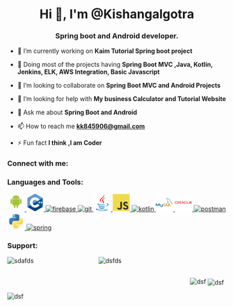 
<h1 align="center">Hi 👋, I'm @Kishangalgotra</h1>
<h3 align="center">Spring boot and Android developer.</h3>

- 🔭 I’m currently working on **Kaim Tutorial Spring boot project**

- 🌱 Doing most of the projects having **Spring Boot MVC ,Java, Kotlin, Jenkins, ELK, AWS Integration, Basic Javascript**

- 👯 I’m looking to collaborate on **Spring Boot MVC and Android Projects**

- 🤝 I’m looking for help with **My business Calculator and Tutorial Website**

- 💬 Ask me about **Spring Boot and Android**

- 📫 How to reach me **kk845906@gmail.com**

- ⚡ Fun fact **I think ,I am Coder**

<h3 align="left">Connect with me:</h3>
<p align="left">
</p>

<h3 align="left">Languages and Tools:</h3>
<p align="left"> <a href="https://developer.android.com" target="_blank" rel="noreferrer"> <img src="https://raw.githubusercontent.com/devicons/devicon/master/icons/android/android-original-wordmark.svg" alt="android" width="40" height="40"/> </a> <a href="https://www.w3schools.com/cpp/" target="_blank" rel="noreferrer"> <img src="https://raw.githubusercontent.com/devicons/devicon/master/icons/cplusplus/cplusplus-original.svg" alt="cplusplus" width="40" height="40"/> </a> <a href="https://firebase.google.com/" target="_blank" rel="noreferrer"> <img src="https://www.vectorlogo.zone/logos/firebase/firebase-icon.svg" alt="firebase" width="40" height="40"/> </a> <a href="https://git-scm.com/" target="_blank" rel="noreferrer"> <img src="https://www.vectorlogo.zone/logos/git-scm/git-scm-icon.svg" alt="git" width="40" height="40"/> </a> <a href="https://www.java.com" target="_blank" rel="noreferrer"> <img src="https://raw.githubusercontent.com/devicons/devicon/master/icons/java/java-original.svg" alt="java" width="40" height="40"/> </a> <a href="https://developer.mozilla.org/en-US/docs/Web/JavaScript" target="_blank" rel="noreferrer"> <img src="https://raw.githubusercontent.com/devicons/devicon/master/icons/javascript/javascript-original.svg" alt="javascript" width="40" height="40"/> </a> <a href="https://kotlinlang.org" target="_blank" rel="noreferrer"> <img src="https://www.vectorlogo.zone/logos/kotlinlang/kotlinlang-icon.svg" alt="kotlin" width="40" height="40"/> </a> <a href="https://www.mysql.com/" target="_blank" rel="noreferrer"> <img src="https://raw.githubusercontent.com/devicons/devicon/master/icons/mysql/mysql-original-wordmark.svg" alt="mysql" width="40" height="40"/> </a> <a href="https://www.oracle.com/" target="_blank" rel="noreferrer"> <img src="https://raw.githubusercontent.com/devicons/devicon/master/icons/oracle/oracle-original.svg" alt="oracle" width="40" height="40"/> </a> <a href="https://postman.com" target="_blank" rel="noreferrer"> <img src="https://www.vectorlogo.zone/logos/getpostman/getpostman-icon.svg" alt="postman" width="40" height="40"/> </a> <a href="https://www.python.org" target="_blank" rel="noreferrer"> <img src="https://raw.githubusercontent.com/devicons/devicon/master/icons/python/python-original.svg" alt="python" width="40" height="40"/> </a> <a href="https://spring.io/" target="_blank" rel="noreferrer"> <img src="https://www.vectorlogo.zone/logos/springio/springio-icon.svg" alt="spring" width="40" height="40"/> </a> </p>

<h3 align="left">Support:</h3>
<p><a href="https://www.buymeacoffee.com/sdafds"> <img align="left" src="https://cdn.buymeacoffee.com/buttons/v2/default-yellow.png" height="50" width="210" alt="sdafds" /></a><a href="https://ko-fi.com/dsfds"> <img align="left" src="https://cdn.ko-fi.com/cdn/kofi3.png?v=3" height="50" width="210" alt="dsfds" /></a></p><br><br>

<p><img align="left" src="https://github-readme-stats.vercel.app/api/top-langs?username=dsf&show_icons=true&locale=en&layout=compact" alt="dsf" /></p>

<p>&nbsp;<img align="center" src="https://github-readme-stats.vercel.app/api?username=dsf&show_icons=true&locale=en" alt="dsf" /></p>

<p><img align="center" src="https://github-readme-streak-stats.herokuapp.com/?user=dsf&" alt="dsf" /></p>
